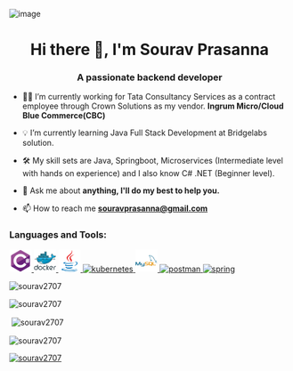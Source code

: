 ![image](https://user-images.githubusercontent.com/107973014/207369665-a4821481-c39d-4c7f-a21c-fa2baf0b8009.png)

<h1 align="center">Hi there 👋, I'm Sourav Prasanna</h1>
<h3 align="center">A passionate backend developer</h3>

- 👨‍💻 I’m currently working for Tata Consultancy Services as a contract employee through Crown Solutions as my vendor. **Ingrum Micro/Cloud Blue Commerce(CBC)**

- 💡 I’m currently learning Java Full Stack Development at Bridgelabs solution.

- 🛠  My skill sets are Java, Springboot, Microservices (Intermediate level with hands on experience) and I also know C# .NET (Beginner level).

- 💬 Ask me about **anything, I'll do my best to help you.**

- 📫 How to reach me **souravprasanna@gmail.com**

<h3 align="left">Languages and Tools:</h3>
<p align="left"> <a href="https://www.w3schools.com/cs/" target="_blank" rel="noreferrer"> <img src="https://raw.githubusercontent.com/devicons/devicon/master/icons/csharp/csharp-original.svg" alt="csharp" width="40" height="40"/> </a> <a href="https://www.docker.com/" target="_blank" rel="noreferrer"> <img src="https://raw.githubusercontent.com/devicons/devicon/master/icons/docker/docker-original-wordmark.svg" alt="docker" width="40" height="40"/> </a> <a href="https://www.java.com" target="_blank" rel="noreferrer"> <img src="https://raw.githubusercontent.com/devicons/devicon/master/icons/java/java-original.svg" alt="java" width="40" height="40"/> </a> <a href="https://kubernetes.io" target="_blank" rel="noreferrer"> <img src="https://www.vectorlogo.zone/logos/kubernetes/kubernetes-icon.svg" alt="kubernetes" width="40" height="40"/> </a> <a href="https://www.mysql.com/" target="_blank" rel="noreferrer"> <img src="https://raw.githubusercontent.com/devicons/devicon/master/icons/mysql/mysql-original-wordmark.svg" alt="mysql" width="40" height="40"/> </a> <a href="https://postman.com" target="_blank" rel="noreferrer"> <img src="https://www.vectorlogo.zone/logos/getpostman/getpostman-icon.svg" alt="postman" width="40" height="40"/> </a> <a href="https://spring.io/" target="_blank" rel="noreferrer"> <img src="https://www.vectorlogo.zone/logos/springio/springio-icon.svg" alt="spring" width="40" height="40"/> </a> </p>

<p align="left"> <img src="https://komarev.com/ghpvc/?username=sourav2707&label=Profile%20views&color=0e75b6&style=flat" alt="sourav2707" /> </p> 

<p><img align="center" src="https://github-readme-stats.vercel.app/api/top-langs?username=sourav2707&show_icons=true&locale=en&layout=compact" alt="sourav2707" /></p>

<p>&nbsp;<img align="center" src="https://github-readme-stats.vercel.app/api?username=sourav2707&show_icons=true&locale=en" alt="sourav2707" /></p>

<p><img align="center" src="https://github-readme-streak-stats.herokuapp.com/?user=sourav2707&" alt="sourav2707" /></p>

<p align="left"> <a href="https://github.com/ryo-ma/github-profile-trophy"><img src="https://github-profile-trophy.vercel.app/?username=sourav2707" alt="sourav2707" /></a> </p>
